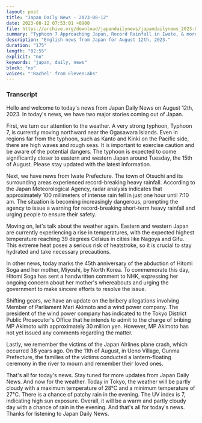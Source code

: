 ```yaml
---
layout: post
title: "Japan Daily News - 2023-08-12"
date: 2023-08-12 07:53:01 +0900
file: https://archive.org/download/japandailynews/japandailynews_2023-08-12.mp3
summary: "Typhoon 7 Approaching Japan, Record Rainfall in Iwate, & more…"
description: "English news from Japan for August 12th, 2023."
duration: "175"
length: "02:55"
explicit: "no"
keywords: "japan, daily, news"
block: "no"
voices: "'Rachel' from ElevenLabs"
---
```


### Transcript

Hello and welcome to today's news from Japan Daily News on August 12th, 2023. In today's news, we have two major stories coming out of Japan.

First, we turn our attention to the weather. A very strong typhoon, Typhoon 7, is currently moving northward near the Ogasawara Islands. Even in regions far from the typhoon, such as Kanto and Kinki on the Pacific side, there are high waves and rough seas. It is important to exercise caution and be aware of the potential dangers. The typhoon is expected to come significantly closer to eastern and western Japan around Tuesday, the 15th of August. Please stay updated with the latest information.

Next, we have news from Iwate Prefecture. The town of Otsuchi and its surrounding areas experienced record-breaking heavy rainfall. According to the Japan Meteorological Agency, radar analysis indicates that approximately 100 millimeters of intense rain fell in just one hour until 7:10 am. The situation is becoming increasingly dangerous, prompting the agency to issue a warning for record-breaking short-term heavy rainfall and urging people to ensure their safety.

Moving on, let's talk about the weather again. Eastern and western Japan are currently experiencing a rise in temperatures, with the expected highest temperature reaching 39 degrees Celsius in cities like Nagoya and Gifu. This extreme heat poses a serious risk of heatstroke, so it is crucial to stay hydrated and take necessary precautions.

In other news, today marks the 45th anniversary of the abduction of Hitomi Soga and her mother, Miyoshi, by North Korea. To commemorate this day, Hitomi Soga has sent a handwritten comment to NHK, expressing her ongoing concern about her mother's whereabouts and urging the government to make sincere efforts to resolve the issue.

Shifting gears, we have an update on the bribery allegations involving Member of Parliament Mari Akimoto and a wind power company. The president of the wind power company has indicated to the Tokyo District Public Prosecutor's Office that he intends to admit to the charge of bribing MP Akimoto with approximately 30 million yen. However, MP Akimoto has not yet issued any comments regarding the matter.

Lastly, we remember the victims of the Japan Airlines plane crash, which occurred 38 years ago. On the 11th of August, in Ueno Village, Gunma Prefecture, the families of the victims conducted a lantern-floating ceremony in the river to mourn and remember their loved ones.

That's all for today's news. Stay tuned for more updates from Japan Daily News. And now for the weather. Today in Tokyo, the weather will be partly cloudy with a maximum temperature of 28°C and a minimum temperature of 27°C. There is a chance of patchy rain in the evening. The UV index is 7, indicating high sun exposure. Overall, it will be a warm and partly cloudy day with a chance of rain in the evening.  And that's all for today's news. Thanks for listening to Japan Daily News.
